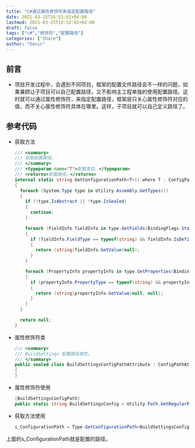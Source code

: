 ```yaml
---
title: "C#通过属性修饰符来指定配置路径"
date: 2021-03-25T16:53:02+04:00
lastmod: 2021-03-25T16:53:02+04:00
draft: false
tags: ["c#","修饰符","配置路径"]
categories: ["Share"]
author: "Danic"
---
```


## 前言

- 项目开发过程中，会遇到不同项目，框架的配置文件路径会不一样的问题，如果兼顾让子项目可以自己配置路径，又不影响主工程单独的使用配置路径。这时就可以通过属性修饰符，来指定配置路径，框架层只关心属性修饰符对应的值，而不关心属性修饰符具体在哪里。这样，子项目就可以自己定义路径了。



## 参考代码

- 获取方法

  ```c#
  /// <summary>
  /// 获取配置路径。
  /// </summary>
  /// <typeparam name="T">配置类型。</typeparam>
  /// <returns>配置路径。</returns>
  internal static string GetConfigurationPath<T>() where T : ConfigPathAttribute
  {
    foreach (System.Type type in Utility.Assembly.GetTypes())
    {
      if (!type.IsAbstract || !type.IsSealed)
      {
        continue;
      }
  
      foreach (FieldInfo fieldInfo in type.GetFields(BindingFlags.Static | BindingFlags.Public | BindingFlags.NonPublic | BindingFlags.DeclaredOnly))
      {
        if (fieldInfo.FieldType == typeof(string) && fieldInfo.IsDefined(typeof(T), false))
        {
          return (string)fieldInfo.GetValue(null);
        }
      }
  
      foreach (PropertyInfo propertyInfo in type.GetProperties(BindingFlags.Static | BindingFlags.Public | BindingFlags.NonPublic | BindingFlags.DeclaredOnly))
      {
        if (propertyInfo.PropertyType == typeof(string) && propertyInfo.IsDefined(typeof(T), false))
        {
          return (string)propertyInfo.GetValue(null, null);
        }
      }
    }
  
    return null;
  }
  ```

- 属性修饰符类

  ```c#
  /// <summary>
  /// BuildSettings 配置路径属性。
  /// </summary>
  public sealed class BuildSettingsConfigPathAttribute : ConfigPathAttribute
  {
  }
  ```

- 属性修饰符使用

  ```c#
  [BuildSettingsConfigPath]
  public static string BuildSettingsConfig = Utility.Path.GetRegularPath(Path.Combine(Application.dataPath, "GameMain/Configs/BuildSettings.xml"));
  ```

- 获取方法使用

  ```c#
  s_ConfigurationPath = Type.GetConfigurationPath<BuildSettingsConfigPathAttribute>() ?? Utility.Path.GetRegularPath(Path.Combine(Application.dataPath, "GameFramework/Configs/BuildSettings.xml"));
  ```

上面的s_ConfigurationPath就是配置的路径。